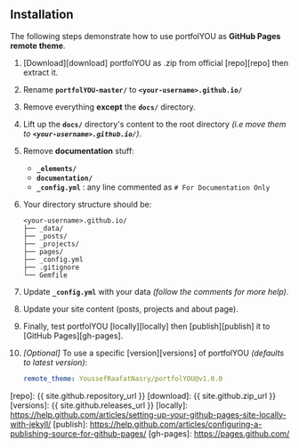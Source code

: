 ## Installation

The following steps demonstrate how to use portfolYOU as **GitHub Pages remote theme**.

1. [Download][download] portfolYOU as .zip from official [repo][repo] then extract it.
1. Rename **`portfolYOU-master/`** to **`<your-username>.github.io/`**
1. Remove everything **except** the **`docs/`** directory.
1. Lift up the **`docs/`** directory's content to the root directory _(i.e move them to **`<your-username>.github.io/`**)_.
1. Remove **documentation** stuff:
    - **`_elements/`**
    - **`documentation/`**
    - **`_config.yml`** : any line commented as `# For Documentation Only`

1. Your directory structure should be:

    ```tree
    <your-username>.github.io/
    ├── _data/
    ├── _posts/
    ├── _projects/
    ├── pages/
    ├── _config.yml
    ├── .gitignore
    └── Gemfile
    ```

1. Update **`_config.yml`** with your data _(follow the comments for more help)_.
1. Update your site content (posts, projects and about page).
1. Finally, test portfolYOU [locally][locally] then [publish][publish] it to [GitHub Pages][gh-pages].
1. _[Optional]_ To use a specific [version][versions] of portfolYOU _(defaults to latest version)_:

    ```yml
    remote_theme: YoussefRaafatNasry/portfolYOU@v1.0.0
    ```

[repo]: {{ site.github.repository_url }}
[download]: {{ site.github.zip_url }}
[versions]: {{ site.github.releases_url }}
[locally]: https://help.github.com/articles/setting-up-your-github-pages-site-locally-with-jekyll/
[publish]: https://help.github.com/articles/configuring-a-publishing-source-for-github-pages/
[gh-pages]: https://pages.github.com/
